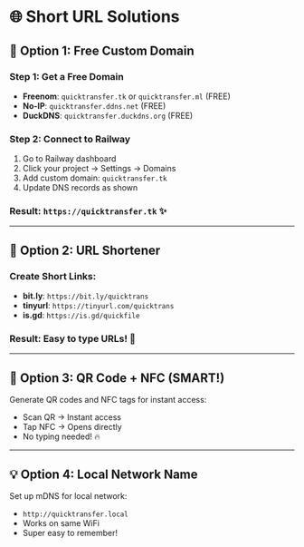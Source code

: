 # 🌐 Short URL Solutions

## 🎯 **Option 1: Free Custom Domain**

### **Step 1: Get a Free Domain**
- **Freenom**: `quicktransfer.tk` or `quicktransfer.ml` (FREE)
- **No-IP**: `quicktransfer.ddns.net` (FREE)  
- **DuckDNS**: `quicktransfer.duckdns.org` (FREE)

### **Step 2: Connect to Railway**
1. Go to Railway dashboard
2. Click your project → Settings → Domains
3. Add custom domain: `quicktransfer.tk`
4. Update DNS records as shown

### **Result**: `https://quicktransfer.tk` ✨

---

## 🚀 **Option 2: URL Shortener**

### **Create Short Links:**
- **bit.ly**: `https://bit.ly/quicktrans` 
- **tinyurl**: `https://tinyurl.com/quicktrans`
- **is.gd**: `https://is.gd/quickfile`

### **Result**: Easy to type URLs! 🎉

---

## 📱 **Option 3: QR Code + NFC (SMART!)**

Generate QR codes and NFC tags for instant access:
- Scan QR → Instant access
- Tap NFC → Opens directly
- No typing needed! 🔥

---

## 💡 **Option 4: Local Network Name**

Set up mDNS for local network:
- `http://quicktransfer.local`
- Works on same WiFi
- Super easy to remember!

